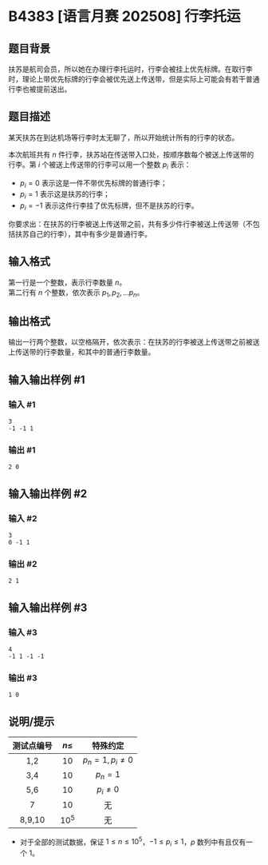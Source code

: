 # B4383 [语言月赛 202508] 行李托运

## 题目背景

扶苏是航司会员，所以她在办理行李托运时，行李会被挂上优先标牌。在取行李时，理论上带优先标牌的行李会被优先送上传送带，但是实际上可能会有若干普通行李也被提前送出。

## 题目描述

某天扶苏在到达机场等行李时太无聊了，所以开始统计所有的行李的状态。

本次航班共有 $n$ 件行李，扶苏站在传送带入口处，按顺序数每个被送上传送带的行李。第 $i$ 个被送上传送带的行李可以用一个整数 $p_i$ 表示：

- $p_i = 0$ 表示这是一件不带优先标牌的普通行李；
- $p_i = 1$ 表示这是扶苏的行李；
- $p_i = -1$ 表示这件行李挂了优先标牌，但不是扶苏的行李。

你要求出：在扶苏的行李被送上传送带之前，共有多少件行李被送上传送带（不包括扶苏自己的行李），其中有多少是普通行李。

## 输入格式

第一行是一个整数，表示行李数量 $n$。  
第二行有 $n$ 个整数，依次表示 $p_1, p_2, \dots p_n$。

## 输出格式

输出一行两个整数，以空格隔开，依次表示：在扶苏的行李被送上传送带之前被送上传送带的行李数量，和其中的普通行李数量。

## 输入输出样例 #1

### 输入 #1

```
3
-1 -1 1
```

### 输出 #1

```
2 0
```

## 输入输出样例 #2

### 输入 #2

```
3
0 -1 1
```

### 输出 #2

```
2 1
```

## 输入输出样例 #3

### 输入 #3

```
4
-1 1 -1 -1
```

### 输出 #3

```
1 0
```

## 说明/提示

| 测试点编号 | $n \leq$ | 特殊约定 |
|:-:|:-:|:-:|
| 1,2 | $10$ | $p_n = 1, p_i \neq 0$ |
| 3,4 | $10$ | $p_n = 1$ |
| 5,6 | $10$ | $p_i \neq 0$ |
| 7 | $10$ | 无 |
| 8,9,10 | $10^5$ | 无 |

- 对于全部的测试数据，保证 $1 \leq n \leq 10^5$，$-1 \leq p_i \leq 1$，$p$ 数列中有且仅有一个 $1$。
